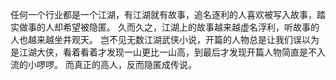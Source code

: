 
任何一个行业都是一个江湖，有江湖就有故事，追名逐利的人喜欢被写入故事，踏实做事的人却希望被隐匿。
久而久之，江湖上的故事越来越虚名浮利，听故事的人也越来越坐井观天。
岂不见无数江湖武侠小说，开篇的人物总是让我们误以为是江湖大侠，看着看着才发现一山更比一山高，到最后才发现开篇人物简直是不入流的小啰啰。
而真正的高人，反而隐匿成传说。


